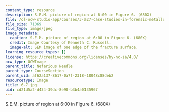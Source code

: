 ```yaml
---
content_type: resource
description: S.E.M. picture of region at 6:00 in Figure 6. (680X)
file: /ol-ocw-studio-app/courses/3-a27-case-studies-in-forensic-metallurgy-fall-2007/cd21d5a2d43439dc8e98b3b4a0135967_6-7.jpg
file_size: 71069
file_type: image/jpeg
image_metadata:
  caption: S.E.M. picture of region at 6:00 in Figure 6. (680X)
  credit: Image Courtesy of Kenneth C. Russell.
  image-alt: SEM image of one edge of the fracture surface.
learning_resource_types: []
license: https://creativecommons.org/licenses/by-nc-sa/4.0/
ocw_type: OCWImage
parent_title: Nefarious Needle
parent_type: CourseSection
parent_uid: af62a137-8617-0a7f-2318-18048c88deb2
resourcetype: Image
title: 6-7.jpg
uid: cd21d5a2-d434-39dc-8e98-b3b4a0135967
---
```

S.E.M. picture of region at 6:00 in Figure 6. (680X)